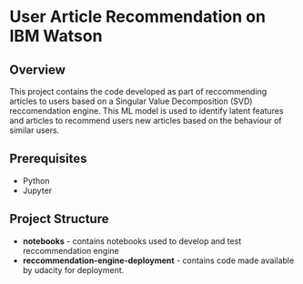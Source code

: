 # User Article Recommendation on IBM Watson

## Overview
This project contains the code developed as part of reccommending articles to users based on a Singular Value Decomposition (SVD) reccomendation engine. This ML model is used to identify latent features and articles to recommend users new articles based on the behaviour of similar users.

## Prerequisites
- Python
- Jupyter

## Project Structure
- **notebooks** - contains notebooks used to develop and test reccommendation engine
- **reccommendation-engine-deployment** - contains code made available by udacity for deployment.


